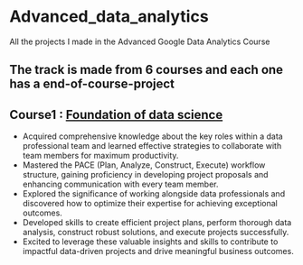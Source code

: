 # Advanced_data_analytics
All the projects I made in the Advanced Google Data Analytics Course

## The track is made from 6 courses and each one has a end-of-course-project

## Course1 : [Foundation of data science](https://coursera.org/verify/PGW97H4WGXZP )

- Acquired comprehensive knowledge about the key roles within a data professional team and learned effective strategies to collaborate with team members for maximum productivity.
- Mastered the PACE (Plan, Analyze, Construct, Execute) workflow structure, gaining proficiency in developing project proposals and enhancing communication with every team member.
- Explored the significance of working alongside data professionals and discovered how to optimize their expertise for achieving exceptional outcomes.
- Developed skills to create efficient project plans, perform thorough data analysis, construct robust solutions, and execute projects successfully.
- Excited to leverage these valuable insights and skills to contribute to impactful data-driven projects and drive meaningful business outcomes.
